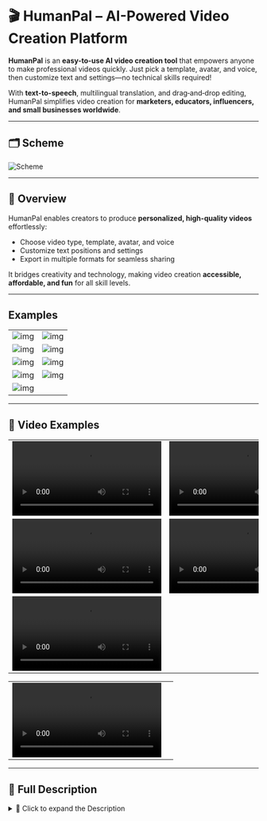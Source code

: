 # 🎬 HumanPal – AI-Powered Video Creation Platform

**HumanPal** is an **easy-to-use AI video creation tool** that empowers anyone to make professional videos quickly. Just pick a template, avatar, and voice, then customize text and settings—no technical skills required!

With **text-to-speech**, multilingual translation, and drag‑and‑drop editing, HumanPal simplifies video creation for **marketers, educators, influencers, and small businesses worldwide**.

---

## 🗂 Scheme

<img src="./img/img-10.png" alt="Scheme" />

---

## 🔹 Overview
HumanPal enables creators to produce **personalized, high-quality videos** effortlessly:
- Choose video type, template, avatar, and voice
- Customize text positions and settings
- Export in multiple formats for seamless sharing

It bridges creativity and technology, making video creation **accessible, affordable, and fun** for all skill levels.

---

## Examples

<table>
    <tbody>
        <tr>
            <td>
                <img src="./img/img-1.png" alt="img" />
            </td>
            <td>
                <img src="./img/img-2.png" alt="img" />
            </td>
        </tr>
        <tr>
            <td>
                <img src="./img/img-3.png" alt="img" />
            </td>
            <td>
                <img src="./img/img-4.png" alt="img" />
            </td>
        </tr>
        <tr>
            <td>
                <img src="./img/img-5.png" alt="img" />
            </td>
            <td>
                <img src="./img/img-6.png" alt="img" />
            </td>
        </tr>
        <tr>
            <td>
                <img src="./img/img-7.png" alt="img" />
            </td>
            <td>
                <img src="./img/img-8.png" alt="img" />
            </td>
        </tr>
        <tr>
            <td>
                <img src="./img/img-9.png" alt="img" />
            </td>
        </tr>
    </tbody>
</table>

---

## 🎥 Video Examples

<table>
    <tbody>
        <tr>
            <td>
                <video src="https://github.com/user-attachments/assets/1b429e34-dcbd-467f-a068-6284ae75aa01" controls preload>
                    Your browser does not support the video tag.
                </video>
            </td>
            <td>
                <video src="https://github.com/user-attachments/assets/5548645e-81f9-4686-9fd6-ab11d76cf8e5" controls preload>
                    Your browser does not support the video tag.
                </video>
            </td>
        </tr>
        <tr>
            <td>
                <video src="https://github.com/user-attachments/assets/2300075a-fb2f-4c94-a445-c201704d045b" controls preload>
                    Your browser does not support the video tag.
                </video>
            </td>
            <td>
                <video src="https://github.com/user-attachments/assets/2c441664-4b58-4134-a457-985b9da46636" controls preload>
                    Your browser does not support the video tag.
                </video>
            </td>
        </tr>
        <tr>
            <td>
                <video src="https://github.com/user-attachments/assets/2909afdf-697c-4de7-bfd0-81ca915ce70f" controls preload>
                    Your browser does not support the video tag.
                </video>
            </td>
            <td></td>
        </tr>
    </tbody>
</table>

<table>
    <tbody>
        <tr>
            <td>
                <video src="https://github.com/user-attachments/assets/11ba8d69-d52c-4533-b03d-dd3ca700eb93" controls preload>
                    Your browser does not support the video tag.
                </video>
            </td>
            <td></td>
        </tr>
    </tbody>
</table>

---

## 📖 Full Description

<details>
  <summary>📖 Click to expand the Description</summary>

### ❌ Problem
- High demand for engaging video content across industries
- Non-technical users struggle with complex video editing tools
- Limited budgets and time prevent consistent content creation
- Traditional production is costly and time-consuming

These challenges hinder creators from **producing high-quality content regularly**, affecting audience engagement and reach.

---

### ✅ Solution
- Step-by-step, user-friendly interface guides creators through video production
- Ready-made templates reduce complex design decisions
- Drag-and-drop editing for **easy element arrangement**
- AI-powered automation saves time, allowing creators to **focus on storytelling**
- Multilingual support and 1-click translation expands global reach
- Text-to-speech & speech-to-text for **voiceovers and subtitles**

**Outcome:** creators can produce engaging, professional videos **without technical expertise**.

---

### 🛠️ Process

#### 1️⃣ Pre-processing
- **Image Processing:** OpenCV, PIL for manipulation, background removal, enhancement
- **Speech Processing:** TensorFlow Audio, Librosa for noise reduction, voice normalization
- **Text Analysis:** NLTK, spaCy for tokenization, lemmatization, sentiment analysis

#### 2️⃣ Model Selection
- **CNNs:** TensorFlow & PyTorch for image generation and manipulation
- **NLP Models:** Transformers (BERT, GPT, T5) for TTS, translations, and text analysis
- **GANs:** TensorFlow & PyTorch for AI Human Photo Generator

#### 3️⃣ Training & Validation
- Deep learning frameworks: TensorFlow, PyTorch
- Data augmentation for robustness
- Cross-validation with scikit-learn modules

#### 4️⃣ Evaluation Metrics
- **Accuracy, Precision, Recall:** classification tasks
- **BLEU Score:** translation quality
- **Perceptual Metrics:** image quality assessment

---

### 🏆 Achievements
- 🚀 **40% increase** in creators using the platform
- ⏱️ **25% faster** video production efficiency
- 💰 **20% cost reduction** in video production
- 📈 **35% higher content consistency**
- 👍 **30% boost** in audience engagement
- 🌍 **25% increase** in global market reach through multilingual support

---

### 🔮 Future Improvements
1. **Advanced AI Integration:** More realistic avatars via deep learning models
2. **Enhanced Collaboration:** Real-time teamwork with WebSocket & WebRTC
3. **Expanded Template Library:** AI-driven recommendations for creative themes
4. **Global Language Support:** Multilingual TTS and translation for worldwide audiences
5. **Community & Marketplace Expansion:** Collaborative platform for sharing and monetizing content

---

### 🧰 Tools & Technologies
- **Frameworks:** PyTorch, TensorFlow, Hugging Face, TFMA
- **Languages:** Python
- **Libraries:** OpenCV, PIL, Syncnet, Wav2Lip, Librosa, NLTK, spaCy
- **AI Models:** BERT, GPT, T5
- **Platforms:** AWS, Git
- **Technologies:** TTS, STT, GANs, CNNs, NLP

---

### 📚 References
1. [arXiv.org](https://arxiv.org)
2. NeurIPS Proceedings
3. ICML Proceedings
4. IEEE Transactions on Pattern Analysis and Machine Intelligence (PAMI)
5. MIT Technology Review
6. DeepMind Blog
7. OpenAI Blog
8. Google AI Blog
9. Nature Machine Intelligence
10. Towards Data Science

</details>